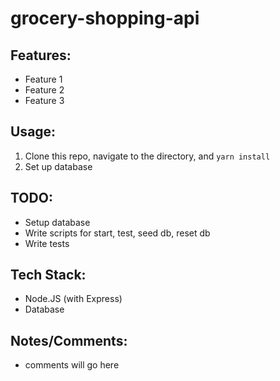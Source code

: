 # grocery-shopping-api

## Features:
 - Feature 1
 - Feature 2
 - Feature 3

## Usage:
1. Clone this repo, navigate to the directory, and ```yarn install```
1. Set up database

## TODO:
 - Setup database
 - Write scripts for start, test, seed db, reset db
 - Write tests

## Tech Stack:
 - Node.JS (with Express)
 - Database

## Notes/Comments:
 - comments will go here
